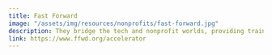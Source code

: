 ```yaml
---
title: Fast Forward
image: "/assets/img/resources/nonprofits/fast-forward.jpg"
description: They bridge the tech and nonprofit worlds, providing training and resources applicable to the challenges only a tech nonprofit entrepreneur knows.
link: https://www.ffwd.org/accelerator
---
```

